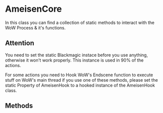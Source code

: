# AmeisenCore

In this class you can find a collection of static methods to interact with the WoW Process & it's functions.

## Attention

You need to set the static Blackmagic instace before you use anything, otherwise it won't work properly. This instance is used in 90% of the actions.

For some actions you need to Hook WoW's Endscene function to execute stuff on WoW's main thread if you use one of these methods, please set the static Property of AmeisenHook to a hooked instance of the AmeisenHook class.

## Methods

